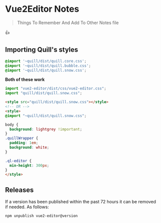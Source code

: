 # Vue2Editor Notes

> Things To Remember And Add To Other Notes file

:thumbsup:

## Importing Quill's styles

``` scss
@import '~quill/dist/quill.core.css';
@import '~quill/dist/quill.bubble.css';
@import '~quill/dist/quill.snow.css';
```

**Both of these work**

``` js
import "vue2-editor/dist/css/vue2-editor.css";
import "quill/dist/quill.snow.css";
```

``` html
<style src="quill/dist/quill.snow.css"></style>
<!-- OR -->
<style>
@import "~quill/dist/quill.snow.css";

body {
  background: lightgrey !important;
}
.quillWrapper {
  padding: 1em;
  background: white;
}

.ql-editor {
  min-height: 300px;
}
</style>
```

## Releases

If a version has been published within the past 72 hours it can be removed if needed.
As follows:

``` bash
npm unpublish vue2-editor@version
```
